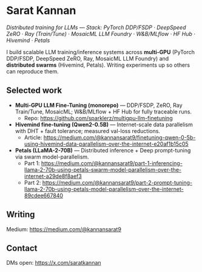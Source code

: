 # Sarat Kannan
*Distributed training for LLMs — Stack: PyTorch DDP/FSDP · DeepSpeed ZeRO · Ray (Train/Tune) · MosaicML LLM Foundry · W&B/MLflow · HF Hub · Hivemind · Petals*

I build scalable LLM training/inference systems across **multi-GPU** (PyTorch DDP/FSDP, DeepSpeed ZeRO, Ray, MosaicML LLM Foundry) and **distributed swarms** (Hivemind, Petals). Writing experiments up so others can reproduce them.

## Selected work
- **Multi-GPU LLM Fine-Tuning (monorepo)** — DDP/FSDP, ZeRO, Ray Train/Tune, MosaicML; W&B/MLflow + HF Hub for fully traceable runs.  
    - Repo: https://github.com/sparklerz/multigpu-llm-finetuning
- **Hivemind fine-tuning (Qwen2-0.5B)** — Internet-scale data parallelism with DHT + fault tolerance; measured val-loss reductions.  
    - Article: https://medium.com/@kannansarat9/finetuning-qwen-0-5b-using-hivemind-data-parallelism-over-the-internet-e20af1b15c05
- **Petals (LLaMA-2-70B)** — Distributed inference + Deep prompt-tuning via swarm model-parallelism.  
    - Part 1: https://medium.com/@kannansarat9/part-1-inferencing-llama-2-70b-using-petals-swarm-model-parallelism-over-the-internet-a29de8f8aef3
    - Part 2: https://medium.com/@kannansarat9/part-2-prompt-tuning-llama-2-70b-using-petals-model-parallelism-over-the-internet-89cdee667840

## Writing
Medium: https://medium.com/@kannansarat9

## Contact
DMs open: https://x.com/saratkannan
